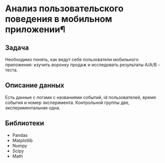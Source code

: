 # Анализ пользовательского поведения в мобильном приложении¶
## Задача
Необходимо понять, как ведут себя пользователи мобильного приложения: изучить воронку продаж и исследовать результаты A/A/B - теста.

## Описание данных
Есть данные с логами с названиями событий, id пользователей, время события и номер эксперимента. Контрольной группы две, экспериментальная одна.

## Библиотеки
- Pandas
- Matplotlib
- Numpy
- Scipy
- Math
